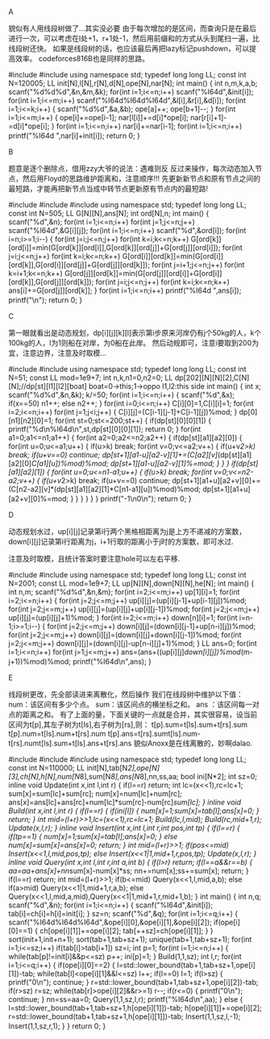 A

貌似有人用线段树做了...其实没必要 由于每次增加的是区间，而查询只是在最后进行一次，可以考虑在l处+1，r+1处-1，然后用前缀和的方式从头到尾扫一遍，比线段树还快。 如果是线段树的话，也应该最后再把lazy标记pushdown，可以提高效率。 codeforces816B也是同样的思路。

#include<cstdio>
#include<iostream>
using namespace std;
typedef long long LL;
const int N=120005;
LL init[N],l[N],r[N],d[N],ope[N],nar[N];
int main() {
	int n,m,k,a,b;
	scanf("%d%d%d",&n,&m,&k);
	for(int i=1;i<=n;i++) scanf("%I64d",&init[i]);
	for(int i=1;i<=m;i++) scanf("%I64d%I64d%I64d",&l[i],&r[i],&d[i]);
	for(int i=1;i<=k;i++) {
		scanf("%d%d",&a,&b);
		ope[a]++;
		ope[b+1]--;
	}
	for(int i=1;i<=m;i++) {
		ope[i]+=ope[i-1];
		nar[l[i]]+=d[i]*ope[i];
		nar[r[i]+1]-=d[i]*ope[i];
	}
	for(int i=1;i<=n;i++) nar[i]+=nar[i-1];
	for(int i=1;i<=n;i++) printf("%I64d ",nar[i]+init[i]);
	return 0;
}
　　

B

题意是逐个删除点，借用zzy大爷的说法：遇难则反 反过来操作，每次动态加入节点，然后用Floyd的思路维护距离和，注意顺序!!! 先更新新节点和原有节点之间的最短路，才能再把新节点当成中转节点更新原有节点内的最短路!

#include<cstdio>
#include<iostream>
#include<cstring>
using namespace std;
typedef long long LL;
const int N=505;
LL G[N][N],ans[N];
int ord[N],n;
int main() {
	scanf("%d",&n);
	for(int i=1;i<=n;i++)
		for(int j=1;j<=n;j++) scanf("%I64d",&G[i][j]);
	for(int i=1;i<=n;i++) scanf("%d",&ord[i]);
	for(int i=n;i>=1;i--) {
		for(int j=i;j<=n;j++)
			for(int k=i;k<=n;k++) G[ord[k]][ord[i]]=min(G[ord[k]][ord[i]],G[ord[k]][ord[j]]+G[ord[j]][ord[i]]);
		for(int j=i;j<=n;j++)
			for(int k=i;k<=n;k++) G[ord[i]][ord[k]]=min(G[ord[i]][ord[k]],G[ord[i]][ord[j]]+G[ord[j]][ord[k]]);
		for(int j=i+1;j<=n;j++)
			for(int k=i+1;k<=n;k++) G[ord[j]][ord[k]]=min(G[ord[j]][ord[i]]+G[ord[i]][ord[k]],G[ord[j]][ord[k]]);
		for(int j=i;j<=n;j++)
			for(int k=i;k<=n;k++) ans[i]+=G[ord[j]][ord[k]];
	}
	for(int i=1;i<=n;i++)  printf("%I64d ",ans[i]);
	printf("\n");
	return 0;
}
　　

C

第一眼就看出是动态规划，dp[i][j][k][l]表示第i步原来河岸仍有j个50kg的人，k个100kg的人，l为1则船在对岸，为0船在此岸。 然后动规即可，注意i要取到200为宜，注意边界，注意及时取模...

#include<cstdio>
#include<iostream>
using namespace std;
typedef long long LL;
const int N=51;
const LL mod=1e9+7;
int n,k,n1=0,n2=0;
LL dp[202][N][N][2],C[N][N];//dp[st][l1][l2][boat] boat=0->this;1->oppo l1,l2:this side
int main() {
	int x;
	scanf("%d%d",&n,&k);
	k/=50;
	for(int i=1;i<=n;i++) {
		scanf("%d",&x);
		if(x==50) n1++;
		else n2++;
	}
	for(int i=0;i<=n;i++) C[i][0]=1,C[i][i]=1;
	for(int i=2;i<=n;i++)
		for(int j=1;j<i;j++) {
			C[i][j]=(C[i-1][j-1]+C[i-1][j])%mod;
		}
	dp[0][n1][n2][0]=1;
	for(int st=0;st<=200;st++) {
		if(dp[st][0][0][1]) {
			printf("%d\n%I64d\n",st,dp[st][0][0][1]);
			return 0;
		}
		for(int a1=0;a1<=n1;a1++) {
			for(int a2=0;a2<=n2;a2++) {
				if(dp[st][a1][a2][0]) {
					for(int u=0;u<=a1;u++) {
						if(u>k) break;
						for(int v=0;v<=a2;v++) {
							if(u+v*2>k) break;
							if(u+v==0) continue;
							dp[st+1][a1-u][a2-v][1]+=(C[a2][v]*(dp[st][a1][a2][0]*C[a1][u])%mod)%mod;
							dp[st+1][a1-u][a2-v][1]%=mod;
						}
					}
				}
				if(dp[st][a1][a2][1]) {
					for(int u=0;u<=n1-a1;u++) {
						if(u>k) break;
						for(int v=0;v<=n2-a2;v++) {
							if(u+v*2>k) break;
							if(u+v==0) continue;
							dp[st+1][a1+u][a2+v][0]+=(C[n2-a2][v]*(dp[st][a1][a2][1]*C[n1-a1][u])%mod)%mod;
							dp[st+1][a1+u][a2+v][0]%=mod;
						}
					}
				}
			}
		}
	}
	printf("-1\n0\n");
	return 0;
}
　　

D

动态规划水过，up[i][j]记录第i行两个黑格相距离为j是上方不递减的方案数，down[i][j]记录第i行距离为j，i+1行取的距离小于j时的方案数，即可水过.

注意及时取模，且统计答案时要注意hole可以左右平移.

#include<cstdio>
#include<iostream>
using namespace std;
typedef long long LL;
const int N=2001;
const LL mod=1e9+7;
LL up[N][N],down[N][N],he[N];
int main() {
	int n,m;
	scanf("%d%d",&n,&m);
	for(int i=2;i<=m;i++) up[1][i]=1;
	for(int i=2;i<=n;i++) {
		for(int j=2;j<=m;j++) up[i][j]=(up[i][j-1]+up[i-1][j])%mod;
		for(int j=2;j<=m;j++) up[i][j]=(up[i][j]+up[i][j-1])%mod;
		for(int j=2;j<=m;j++) up[i][j]=(up[i][j]+1)%mod;
	}
	for(int i=2;i<=m;i++) down[n][i]=1;
	for(int i=n-1;i>=1;i--) {
		for(int j=2;j<=m;j++) down[i][j]=(down[i][j-1]+up[n-i][j])%mod;
		for(int j=2;j<=m;j++) down[i][j]=(down[i][j]+down[i][j-1])%mod;
		for(int j=2;j<=m;j++) down[i][j]=(down[i][j]-up[n-i][j]+1)%mod;
	}
	LL ans=0;
	for(int i=1;i<=n;i++)
		for(int j=1;j<=m;j++) ans=(ans+((up[i][j]*down[i][j])%mod*(m-j+1))%mod)%mod;
	printf("%I64d\n",ans);
}
　　

E

线段树更改，先全部读进来离散化，然后操作 我们在线段树中维护以下值： num：该区间有多少个点。 sum：该区间点的横坐标之和。 ans ：该区间每一对点的距离之和。 有了上面的量，下面关键的一点就是合并，其实很容易，设当前区间为t[p],其左子树为t[ls],右子树为[rs],则： t[p].sum=t[ls].sum+t[rs].sum t[p].num=t[ls].num+t[rs].num t[p].ans=t[rs].sumt[ls].num-t[rs].numt[ls].sum+t[ls].ans+t[rs].ans 貌似Anoxx是在线离散的，妙啊dalao.

#include<cstdio>
#include<iostream>
#include<algorithm>
using namespace std;
typedef long long LL;
const int N=110000;
LL init[N],tab[N*2],ope[N][3],ch[N],h[N],num[N*8],sum[N*8],ans[N*8],nn,ss,aa;
bool ini[N*2];
int sz=0;
inline void Update(int x,int l,int r) {
	if(l==r) return;
	int lc=(x<<1),rc=lc+1;
	sum[x]=sum[lc]+sum[rc];
	num[x]=num[lc]+num[rc];
	ans[x]=ans[lc]+ans[rc]+num[lc]*sum[rc]-num[rc]*sum[lc];
}
inline void Build(int x,int l,int r) {
	if(l==r) {
		if(ini[l]) {
			num[x]=1;sum[x]=tab[l];ans[x]=0;
		}
		return;
	}
	int mid=(l+r)>>1,lc=(x<<1),rc=lc+1;
	Build(lc,l,mid);
	Build(rc,mid+1,r);
	Update(x,l,r);
}
inline void Insert(int x,int l,int r,int pos,int tp) {
	if(l==r) {
		if(tp==1) {
			num[x]=1;sum[x]=tab[l];ans[x]=0;
		} else num[x]=sum[x]=ans[x]=0;
		return;
	}
	int mid=(l+r)>>1;
	if(pos<=mid) Insert(x<<1,l,mid,pos,tp);
	else Insert(x<<1|1,mid+1,r,pos,tp);
	Update(x,l,r);
}
inline void Query(int x,int l,int r,int a,int b) {
	if(l>r) return;
	if(l==a&&r==b) {
		aa=aa+ans[x]+nn*sum[x]-num[x]*ss;
		nn+=num[x];ss+=sum[x];
		return;
	}
	if(l==r) return;
	int mid=(l+r)>>1;
	if(b<=mid) Query(x<<1,l,mid,a,b);
	else if(a>mid) Query(x<<1|1,mid+1,r,a,b);
	else Query(x<<1,l,mid,a,mid),Query(x<<1|1,mid+1,r,mid+1,b);
}
int main() {
	int n,q;
	scanf("%d",&n);
	for(int i=1;i<=n;i++) {
		scanf("%I64d",&init[i]);
		tab[i]=ch[i]=h[i]=init[i];
	}
	sz=n;
	scanf("%d",&q);
	for(int i=1;i<=q;i++) {
		scanf("%I64d%I64d%I64d",&ope[i][0],&ope[i][1],&ope[i][2]);
		if(ope[i][0]==1) {
			ch[ope[i][1]]+=ope[i][2];
			tab[++sz]=ch[ope[i][1]];
		}
	}
	sort(init+1,init+n+1);
	sort(tab+1,tab+sz+1);
	unique(tab+1,tab+sz+1);
	for(int i=1;i<=sz;i++) if(tab[i]>tab[i+1]) sz=i;
	int p=1;
	for(int i=1;i<=n;i++) {
		while(tab[p]!=init[i]&&p<=sz) p++;
		ini[p]=1;
	}
	Build(1,1,sz);
	int l,r;
	for(int i=1;i<=q;i++) {
		if(ope[i][0]==2) {
			l=std::lower_bound(tab+1,tab+sz+1,ope[i][1])-tab;
			while(tab[l]<ope[i][1]&&l<=sz) l++;
			if(l==0) l=1;
			if(l>sz) {
				printf("0\n");
				continue;
			}
			r=std::lower_bound(tab+1,tab+sz+1,ope[i][2])-tab;
			if(r>sz) r=sz;
			while(tab[r]>ope[i][2]&&r>=1) r--;
			if(r<=0) {
				printf("0\n");
				continue;
			}
			nn=ss=aa=0;
			Query(1,1,sz,l,r);
			printf("%I64d\n",aa);
		} else {
			l=std::lower_bound(tab+1,tab+sz+1,h[ope[i][1]])-tab;
			h[ope[i][1]]+=ope[i][2];
			r=std::lower_bound(tab+1,tab+sz+1,h[ope[i][1]])-tab;
			Insert(1,1,sz,l,-1);
			Insert(1,1,sz,r,1);
		}
	}
	return 0;
}
　　
